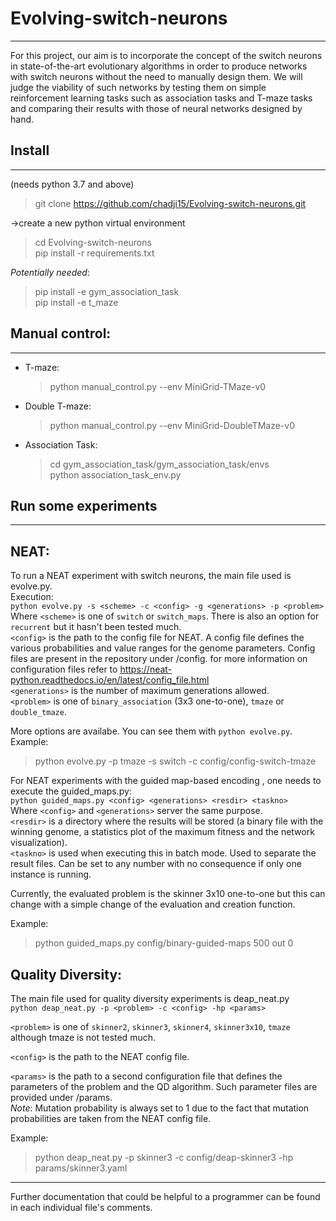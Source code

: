 Evolving-switch-neurons
========================
---
For this project, our aim is to incorporate the concept of the switch neurons in state-of-the-art evolutionary
algorithms in order to produce networks with switch neurons without the need to manually design them. 
We will judge the viability of such networks by testing them on simple reinforcement learning tasks such as
association tasks and T-maze tasks and comparing their results with those of neural networks designed by hand.

Install
---------
---
(needs python 3.7 and above)
>git clone https://github.com/chadji15/Evolving-switch-neurons.git  

->create a new python virtual environment
>cd Evolving-switch-neurons  
>pip install -r requirements.txt  

*Potentially needed*:  
>pip install -e gym_association_task  
>pip install -e t_maze  

Manual control:
--------------
---
* T-maze:
  >python manual_control.py --env MiniGrid-TMaze-v0  
* Double T-maze: 
  >python manual_control.py --env MiniGrid-DoubleTMaze-v0  
* Association Task: 
  >cd gym_association_task/gym_association_task/envs  
  python association_task_env.py  
  
Run some experiments
---------------------
---
NEAT: 
----
To run a NEAT experiment with switch neurons, the main file used is evolve.py.  
Execution:  
`python evolve.py -s <scheme> -c <config> -g <generations> -p <problem>`
Where `<scheme>` is one of `switch` or `switch_maps`. There is also an option for `recurrent` but it
hasn't been tested much.  
`<config>` is the path to the config file for NEAT. A config file defines the various probabilities
and value ranges for the genome parameters. Config files are present in the repository under /config.
for more information on configuration files refer to 
<https://neat-python.readthedocs.io/en/latest/config_file.html>  
`<generations>` is the number of maximum generations allowed.  
`<problem>` is one of `binary_association` (3x3 one-to-one), `tmaze` or `double_tmaze`.

More options are availabe. You can see them with `python evolve.py`.
Example:
>python evolve.py -p tmaze -s switch -c config/config-switch-tmaze

For NEAT experiments with the guided map-based encoding , one needs to execute the guided_maps.py:  
`python guided_maps.py <config> <generations> <resdir> <taskno>`  
Where `<config>` and `<generations>` server the same purpose.  
`<resdir>` is a directory where the results will be stored (a binary file with the winning genome,
a statistics plot of the maximum fitness and the network visualization).  
`<taskno>` is used when executing this in batch mode. Used to separate the result files. Can be set
to any number with no consequence if only one instance is running.

Currently, the evaluated problem is the skinner 3x10 one-to-one but this
can change with a simple change of the evaluation and creation function.

Example:
>python guided_maps.py config/binary-guided-maps 500 out 0

Quality Diversity:
--------
The main file used for quality diversity experiments is deap_neat.py  
`python deap_neat.py -p <problem> -c <config> -hp <params>`


`<problem>` is one of `skinner2`, `skinner3`, `skinner4`, `skinner3x10`, `tmaze` although tmaze is
not tested much.  

`<config>` is the path to the NEAT config file.

`<params>` is the path to a second configuration file that defines the parameters of the problem
and the QD algorithm. Such parameter files are provided under /params.  
*Note*: Mutation probability is always set to 1 due to the fact that 
mutation probabilities are taken from the NEAT config file.

Example:
>python deap_neat.py -p skinner3 -c config/deap-skinner3 -hp params/skinner3.yaml

---
Further documentation that could be helpful to a programmer
can be found in each individual file's comments.